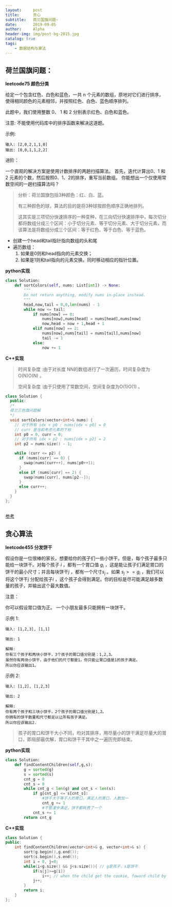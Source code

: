 ```yaml
---
layout:     post
title:      贪心
subtitle:   荷兰国旗问题~ 
date:       2019-09-05
author:     Alpha
header-img: img/post-bg-2015.jpg
catalog: true
tags:
    - 数据结构与算法
---
```








## 荷兰国旗问题：

**leetcode75 颜色分类**

给定一个包含红色、白色和蓝色，一共 n 个元素的数组，原地对它们进行排序，使得相同颜色的元素相邻，并按照红色、白色、蓝色顺序排列。

此题中，我们使用整数 0、 1 和 2 分别表示红色、白色和蓝色。

注意:
不能使用代码库中的排序函数来解决这道题。

示例:

```
输入: [2,0,2,1,1,0]
输出: [0,0,1,1,2,2]

```

进阶：

一个直观的解决方案是使用计数排序的两趟扫描算法。
首先，迭代计算出0、1 和 2 元素的个数，然后按照0、1、2的排序，重写当前数组。
你能想出一个仅使用常数空间的一趟扫描算法吗？

>分析：荷兰国旗包括3种颜色：红、白、蓝。
>
>有三种颜色的球，算法的目的是将3种球按颜色顺序正确地排列。
>
>这其实是三项切分快速排序的一种变种，在三向切分快速排序中，每次切分都将数组分成三个区间：小于切分元素、等于切分元素、大于切分元素，而该算法是将数组分成三个区间：等于红色、等于白色、等于蓝色。

- 创建一个head和tail指针指向数组的头和尾
- 遍历数组：
  1. 如果是0则和head指向的元素交换；
  2. 如果是1则和tail指向的元素交换。同时移动相应的指针位置。

**python实现**

```python
class Solution:
    def sortColors(self, nums: List[int]) -> None:
        """
        Do not return anything, modify nums in-place instead.
        """
        head,now,tail = 0,0,len(nums) - 1
        while now <= tail:
            if nums[now] == 0:
                nums[now],nums[head] = nums[head],nums[now]
                now,head = now + 1,head + 1
            elif nums[now] == 2:
                nums[now],nums[tail] = nums[tail],nums[now]
                tail -= 1
            else:
                now += 1
```



**C++实现**

>时间复杂度 :由于对长度 NN的数组进行了一次遍历，时间复杂度为O(N)O(N) 。
>
>空间复杂度 :由于只使用了常数空间，空间复杂度为O(1)O(1) 。

```c++
class Solution {
  public:
  /*
  荷兰三色旗问题解
  */
  void sortColors(vector<int>& nums) {
    // 对于所有 idx < p0 : nums[idx < p0] = 0
    // curr 是当前考虑元素的下标
    int p0 = 0, curr = 0;
    // 对于所有 idx > p2 : nums[idx > p2] = 2
    int p2 = nums.size() - 1;

    while (curr <= p2) {
      if (nums[curr] == 0) {
        swap(nums[curr++], nums[p0++]);
      }
      else if (nums[curr] == 2) {
        swap(nums[curr], nums[p2--]);
      }
      else curr++;
    }
  }
};



```



[参考](https://leetcode-cn.com/problems/sort-colors/solution/yan-se-fen-lei-by-leetcode/)

## 贪心算法

**leetcode455 分发饼干**

假设你是一位很棒的家长，想要给你的孩子们一些小饼干。但是，每个孩子最多只能给一块饼干。对每个孩子 $i$ ，都有一个胃口值 $g_i$ ，这是能让孩子们满足胃口的饼干的最小尺寸；并且每块饼干$j$ ，都有一个尺寸$s_j$ 。如果 $s_j >= g_i$ ，我们可以将这个饼干$j$ 分配给孩子$i$ ，这个孩子会得到满足。你的目标是尽可能满足越多数量的孩子，并输出这个最大数值。

注意：

你可以假设胃口值为正。
一个小朋友最多只能拥有一块饼干。

示例 1:

```
输入: [1,2,3], [1,1]

输出: 1
```

```
解释: 
你有三个孩子和两块小饼干，3个孩子的胃口值分别是：1,2,3。
虽然你有两块小饼干，由于他们的尺寸都是1，你只能让胃口值是1的孩子满足。
所以你应该输出1。
```

示例 2:

```
输入: [1,2], [1,2,3]

输出: 2
```

```
解释: 
你有两个孩子和三块小饼干，2个孩子的胃口值分别是1,2。
你拥有的饼干数量和尺寸都足以让所有孩子满足。
所以你应该输出2.
```

>孩子的胃口和饼干大小不同，均对其排序，用尽量小的饼干满足尽量大的胃口，即局部最优解，胃口和饼干干其中之一遍历完即结束。

**python实现**

```python
class Solution:
    def findContentChildren(self,g,s):
        g = sorted(g)
        s = sorted(s)
        cnt_g = 0
        cnt_s = 0
        while cnt_g < len(g) and cnt_s < len(s):
            if g[cnt_g] <= s[cnt_s]:
                #饼干大于等于人的胃口，满足人的胃口，人数加一
                cnt_g += 1
                #不管漫步满足，饼干都耗费了一个
            cnt_s += 1
        return cnt_g
```

**C++实现**

```C++
class Solution {
public:
    int findContentChildren(vector<int>& g, vector<int>& s) {
        sort(g.begin(),g.end());
        sort(s.begin(),s.end());
        int i = 0, j=0;
        while(i<g.size() && j<s.size()){ // g是孩子，s是饼干
            if(s[j]>=g[i])
                i++; // when the child get the cookie, foward child by 1
            j++;
        }
        return i;
    }
};
```







